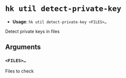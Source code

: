 # `hk util detect-private-key`

- **Usage**: `hk util detect-private-key <FILES>…`

Detect private keys in files

## Arguments

### `<FILES>…`

Files to check

